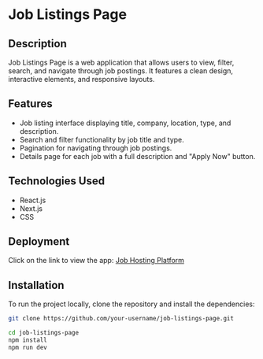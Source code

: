 # Job Listings Page

## Description
Job Listings Page is a web application that allows users to view, filter, search, and navigate through job postings. It features a clean design, interactive elements, and responsive layouts.

## Features
- Job listing interface displaying title, company, location, type, and description.
- Search and filter functionality by job title and type.
- Pagination for navigating through job postings.
- Details page for each job with a full description and "Apply Now" button.

## Technologies Used
- React.js
- Next.js
- CSS

## Deployment

Click on the link to view the app: [Job Hosting Platform](https://job-hosting-platform.vercel.app)

## Installation
To run the project locally, clone the repository and install the dependencies:
```bash
git clone https://github.com/your-username/job-listings-page.git

cd job-listings-page
npm install
npm run dev
